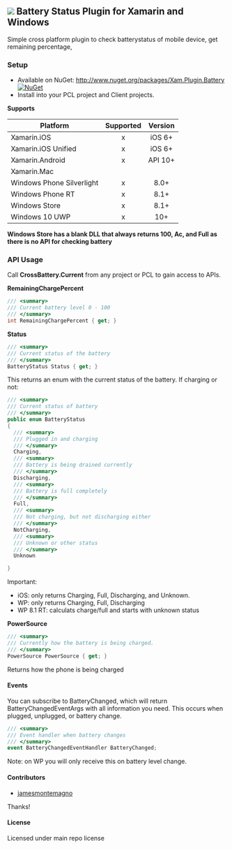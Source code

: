 ## ![](Common/battery_icon.png) Battery Status Plugin for Xamarin and Windows

Simple cross platform plugin to check batterystatus of mobile device, get remaining percentage, 

### Setup
* Available on NuGet: http://www.nuget.org/packages/Xam.Plugin.Battery  [![NuGet](https://img.shields.io/nuget/v/Xam.Plugin.Battery.svg?label=NuGet)](https://www.nuget.org/packages/Xam.Plugin.Battery/)
* Install into your PCL project and Client projects.


**Supports**

|Platform|Supported|Version|
| ------------------- | :-----------: | :------------------: |
|Xamarin.iOS|x|iOS 6+|
|Xamarin.iOS Unified|x|iOS 6+|
|Xamarin.Android|x|API 10+|
|Xamarin.Mac|||
|Windows Phone Silverlight|x|8.0+|
|Windows Phone RT|x|8.1+|
|Windows Store|x|8.1+|
|Windows 10 UWP|x|10+|


**Windows Store has a blank DLL that always returns 100, Ac, and Full as there is no API for checking battery**


### API Usage

Call **CrossBattery.Current** from any project or PCL to gain access to APIs.


**RemainingChargePercent**
```csharp
/// <summary>
/// Current battery level 0 - 100
/// </summary>
int RemainingChargePercent { get; }
```

**Status**
```csharp
/// <summary>
/// Current status of the battery
/// </summary>
BatteryStatus Status { get; }
```

This returns an enum with the current status of the battery. If charging or not:

```csharp
/// <summary>
/// Current status of battery
/// </summary>
public enum BatteryStatus
{
  /// <summary>
  /// Plugged in and charging
  /// </summary>
  Charging,
  /// <summary>
  /// Battery is being drained currently
  /// </summary>
  Discharging,
  /// <summary>
  /// Battery is full completely
  /// </summary>
  Full,
  /// <summary>
  /// Not charging, but not discharging either
  /// </summary>
  NotCharging,
  /// <summary>
  /// Unknown or other status
  /// </summary>
  Unknown

}
```

Important:
* iOS: only returns Charging, Full, Discharging, and Unknown.
* WP: only returns Charging, Full, Discharging
* WP 8.1 RT: calculats charge/full and starts with unknown status


**PowerSource**
```csharp
/// <summary>
/// Currently how the battery is being charged.
/// </summary>
PowerSource PowerSource { get; }
```

Returns how the phone is being charged

#### Events

You can subscribe to BatteryChanged, which will return BatteryChangedEventArgs with all information you need.
This occurs when plugged, unplugged, or battery change.

```csharp
/// <summary>
/// Event handler when battery changes
/// </summary>
event BatteryChangedEventHandler BatteryChanged;
```

Note: on WP you will only receive this on battery level change.

#### Contributors
* [jamesmontemagno](https://github.com/jamesmontemagno)

Thanks!

#### License
Licensed under main repo license
